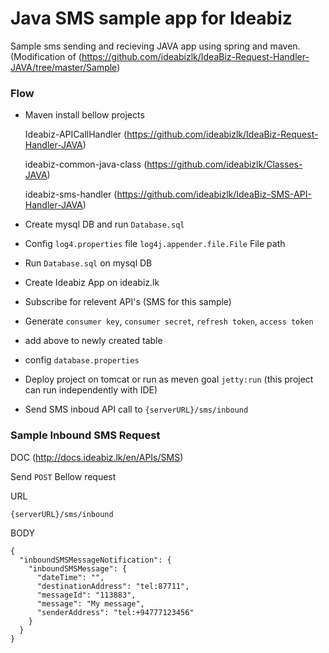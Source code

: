# Java SMS sample app for Ideabiz

Sample sms sending and recieving JAVA app using spring and maven. (Modification of (https://github.com/ideabizlk/IdeaBiz-Request-Handler-JAVA/tree/master/Sample)

### Flow
* Maven install bellow projects

	Ideabiz-APICallHandler (https://github.com/ideabizlk/IdeaBiz-Request-Handler-JAVA)
	
	ideabiz-common-java-class (https://github.com/ideabizlk/Classes-JAVA)
	
	ideabiz-sms-handler (https://github.com/ideabizlk/IdeaBiz-SMS-API-Handler-JAVA)
	
* Create mysql DB and run `Database.sql`
* Config `log4.properties` file `log4j.appender.file.File` File path
* Run `Database.sql` on mysql DB
* Create Ideabiz App on ideabiz.lk
* Subscribe for relevent API's (SMS for this sample)
* Generate `consumer key`, `consumer secret`, `refresh token`, `access token` 
* add above to newly created table
* config `database.properties`
* Deploy project on tomcat or run as meven goal `jetty:run` (this project can run independently with IDE)
* Send SMS inboud API call to `{serverURL}/sms/inbound`


### Sample Inbound SMS Request 

DOC (http://docs.ideabiz.lk/en/APIs/SMS)

Send  `POST` Bellow request

URL 
```
{serverURL}/sms/inbound
```

BODY
```
{
  "inboundSMSMessageNotification": {
    "inboundSMSMessage": {
      "dateTime": "",
      "destinationAddress": "tel:87711",
      "messageId": "113883",
      "message": "My message",
      "senderAddress": "tel:+94777123456"
    }
  }
}
```
